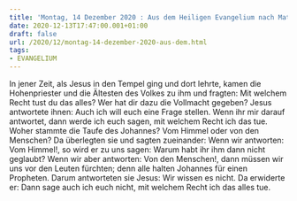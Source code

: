 ```yaml
---
title: 'Montag, 14 Dezember 2020 : Aus dem Heiligen Evangelium nach Matthäus - Mt 21,23-27.'
date: 2020-12-13T17:47:00.001+01:00
draft: false
url: /2020/12/montag-14-dezember-2020-aus-dem.html
tags: 
- EVANGELIUM
---
```


In jener Zeit, als Jesus in den Tempel ging und dort lehrte, kamen die Hohenpriester und die Ältesten des Volkes zu ihm und fragten: Mit welchem Recht tust du das alles? Wer hat dir dazu die Vollmacht gegeben? Jesus antwortete ihnen: Auch ich will euch eine Frage stellen. Wenn ihr mir darauf antwortet, dann werde ich euch sagen, mit welchem Recht ich das tue. Woher stammte die Taufe des Johannes? Vom Himmel oder von den Menschen? Da überlegten sie und sagten zueinander: Wenn wir antworten: Vom Himmel!, so wird er zu uns sagen: Warum habt ihr ihm dann nicht geglaubt? Wenn wir aber antworten: Von den Menschen!, dann müssen wir uns vor den Leuten fürchten; denn alle halten Johannes für einen Propheten. Darum antworteten sie Jesus: Wir wissen es nicht. Da erwiderte er: Dann sage auch ich euch nicht, mit welchem Recht ich das alles tue.